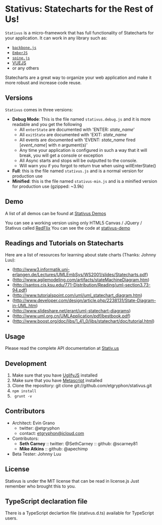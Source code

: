 # Stativus: Statecharts for the Rest of Us!

`Stativus` is a micro-framework that has full functionality of Statecharts for your application.  It can work in any library such as:

  + [`backbone.js`](http://documentcloud.github.com/backbone/)
  + [`EmberJS`](http://emberjs.com/)
  + [`spine.js`](http://maccman.github.com/spine/)
  + [VUEJS](http://www.vuejs.org/)
  + or any others

Statecharts are a great way to organize your web application and make it more robust and increase code reuse.

## Versions

`Stativus` comes in three versions:

  + **Debug Mode**: This is the file named `stativus.debug.js` and it is more readable and you get the following
    + All `enterState` are documented with 'ENTER: *state_name*'
    + All `exitState` are documented with 'EXIT: *state_name*
    + All events are documented with 'EVENT: *state_name* fired [*event_name*] with *n* argument(s)'
    + Any time your application is configured in such a way that it will break, you will get a console or exception
    + All Async starts and stops will be outputted to the console.
    + Will warn you if you forgot to return true when using willEnterState()
  + **Full**: this is the file named `stativus.js` and is a normal version for production use
  + **Minified**: this is the file named `stativus-min.js` and is a minified version for production use (gzipped: ~3.9k)

## Demo
A list of all demos can be found at [Stativus Demos](http://demo.stativ.us)

You can see a working version using only HTML5 Canvas / JQuery / Stativus called [RedFlix](http://demo.stativ.us/html5-canvas/index.html)
You can see the code at [stativus-demo](https://github.com/etgryphon/stativus-demo)

## Readings and Tutorials on Statecharts

Here are a list of resources for learning about state charts (Thanks: Johnny Luu):

  + (http://www3.informatik.uni-erlangen.de/Lectures/UMLEmbSys/WS2001/slides/Statecharts.pdf)
  + (http://www.agilemodeling.com/artifacts/stateMachineDiagram.htm)
  + (http://santos.cis.ksu.edu/771-Distribution/Reading/uml-section3.73-94.pdf)
  + (http://www.tutorialspoint.com/uml/uml_statechart_diagram.htm)
  + (http://www.developer.com/design/article.php/2238131/State-Diagram-in-UML.htm)
  + (http://www.slideshare.net/erant/uml-statechart-diagrams)
  + (http://www.uml.org.cn/UMLApplication/pdf/bestbook.pdf)
  + (http://www.boost.org/doc/libs/1_41_0/libs/statechart/doc/tutorial.html)

## Usage

Please read the complete API documentation at [Stativ.us](http://stativ.us)

## Development

1. Make sure that you have [UglifyJS](https://github.com/mishoo/UglifyJS) installed
2. Make sure that you have [Metascript](https://github.com/dcodeIO/MetaScript) installed
3. Clone the repository: git clone git://github.com/etgryphon/stativus.git
4. ``` npm install ```
5. ``` grunt -v```

## Contributors

+ Architect: Evin Grano
  + twitter: @etgryphon
  + contact: etgryphon@icloud.com
+ Contributors:
  + __Seth Carney__ :: twitter: @SethCarney :: github: @scarney81
  + __Mike Atkins__ :: github: @apechimp
+ Beta Tester: Johnny Luu

## License

Stativus is under the MIT license that can be read in license.js  Just remember who brought this to you.

## TypeScript declaration file

There is a TypeScript declartion file (stativus.d.ts) available for TypeScript users.
